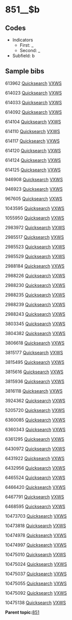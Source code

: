 # 851\_\_$b

## Codes

-   Indicators
    -   First: \_
    -   Second: \_
-   Subfield: b

## Sample bibs

613962 [Quicksearch](https://search.library.yale.edu/catalog/613962) [VXWS](http://prodorbis.library.yale.edu:7014/vxws/GetHoldingsService?bibId=613962)

614023 [Quicksearch](https://search.library.yale.edu/catalog/614023) [VXWS](http://prodorbis.library.yale.edu:7014/vxws/GetHoldingsService?bibId=614023)

614033 [Quicksearch](https://search.library.yale.edu/catalog/614033) [VXWS](http://prodorbis.library.yale.edu:7014/vxws/GetHoldingsService?bibId=614033)

614092 [Quicksearch](https://search.library.yale.edu/catalog/614092) [VXWS](http://prodorbis.library.yale.edu:7014/vxws/GetHoldingsService?bibId=614092)

614104 [Quicksearch](https://search.library.yale.edu/catalog/614104) [VXWS](http://prodorbis.library.yale.edu:7014/vxws/GetHoldingsService?bibId=614104)

614110 [Quicksearch](https://search.library.yale.edu/catalog/614110) [VXWS](http://prodorbis.library.yale.edu:7014/vxws/GetHoldingsService?bibId=614110)

614117 [Quicksearch](https://search.library.yale.edu/catalog/614117) [VXWS](http://prodorbis.library.yale.edu:7014/vxws/GetHoldingsService?bibId=614117)

614120 [Quicksearch](https://search.library.yale.edu/catalog/614120) [VXWS](http://prodorbis.library.yale.edu:7014/vxws/GetHoldingsService?bibId=614120)

614124 [Quicksearch](https://search.library.yale.edu/catalog/614124) [VXWS](http://prodorbis.library.yale.edu:7014/vxws/GetHoldingsService?bibId=614124)

614125 [Quicksearch](https://search.library.yale.edu/catalog/614125) [VXWS](http://prodorbis.library.yale.edu:7014/vxws/GetHoldingsService?bibId=614125)

946908 [Quicksearch](https://search.library.yale.edu/catalog/946908) [VXWS](http://prodorbis.library.yale.edu:7014/vxws/GetHoldingsService?bibId=946908)

946923 [Quicksearch](https://search.library.yale.edu/catalog/946923) [VXWS](http://prodorbis.library.yale.edu:7014/vxws/GetHoldingsService?bibId=946923)

967605 [Quicksearch](https://search.library.yale.edu/catalog/967605) [VXWS](http://prodorbis.library.yale.edu:7014/vxws/GetHoldingsService?bibId=967605)

1043595 [Quicksearch](https://search.library.yale.edu/catalog/1043595) [VXWS](http://prodorbis.library.yale.edu:7014/vxws/GetHoldingsService?bibId=1043595)

1055950 [Quicksearch](https://search.library.yale.edu/catalog/1055950) [VXWS](http://prodorbis.library.yale.edu:7014/vxws/GetHoldingsService?bibId=1055950)

2983972 [Quicksearch](https://search.library.yale.edu/catalog/2983972) [VXWS](http://prodorbis.library.yale.edu:7014/vxws/GetHoldingsService?bibId=2983972)

2985517 [Quicksearch](https://search.library.yale.edu/catalog/2985517) [VXWS](http://prodorbis.library.yale.edu:7014/vxws/GetHoldingsService?bibId=2985517)

2985523 [Quicksearch](https://search.library.yale.edu/catalog/2985523) [VXWS](http://prodorbis.library.yale.edu:7014/vxws/GetHoldingsService?bibId=2985523)

2985529 [Quicksearch](https://search.library.yale.edu/catalog/2985529) [VXWS](http://prodorbis.library.yale.edu:7014/vxws/GetHoldingsService?bibId=2985529)

2988184 [Quicksearch](https://search.library.yale.edu/catalog/2988184) [VXWS](http://prodorbis.library.yale.edu:7014/vxws/GetHoldingsService?bibId=2988184)

2988226 [Quicksearch](https://search.library.yale.edu/catalog/2988226) [VXWS](http://prodorbis.library.yale.edu:7014/vxws/GetHoldingsService?bibId=2988226)

2988230 [Quicksearch](https://search.library.yale.edu/catalog/2988230) [VXWS](http://prodorbis.library.yale.edu:7014/vxws/GetHoldingsService?bibId=2988230)

2988235 [Quicksearch](https://search.library.yale.edu/catalog/2988235) [VXWS](http://prodorbis.library.yale.edu:7014/vxws/GetHoldingsService?bibId=2988235)

2988239 [Quicksearch](https://search.library.yale.edu/catalog/2988239) [VXWS](http://prodorbis.library.yale.edu:7014/vxws/GetHoldingsService?bibId=2988239)

2988243 [Quicksearch](https://search.library.yale.edu/catalog/2988243) [VXWS](http://prodorbis.library.yale.edu:7014/vxws/GetHoldingsService?bibId=2988243)

3803345 [Quicksearch](https://search.library.yale.edu/catalog/3803345) [VXWS](http://prodorbis.library.yale.edu:7014/vxws/GetHoldingsService?bibId=3803345)

3804382 [Quicksearch](https://search.library.yale.edu/catalog/3804382) [VXWS](http://prodorbis.library.yale.edu:7014/vxws/GetHoldingsService?bibId=3804382)

3806618 [Quicksearch](https://search.library.yale.edu/catalog/3806618) [VXWS](http://prodorbis.library.yale.edu:7014/vxws/GetHoldingsService?bibId=3806618)

3815177 [Quicksearch](https://search.library.yale.edu/catalog/3815177) [VXWS](http://prodorbis.library.yale.edu:7014/vxws/GetHoldingsService?bibId=3815177)

3815495 [Quicksearch](https://search.library.yale.edu/catalog/3815495) [VXWS](http://prodorbis.library.yale.edu:7014/vxws/GetHoldingsService?bibId=3815495)

3815616 [Quicksearch](https://search.library.yale.edu/catalog/3815616) [VXWS](http://prodorbis.library.yale.edu:7014/vxws/GetHoldingsService?bibId=3815616)

3815936 [Quicksearch](https://search.library.yale.edu/catalog/3815936) [VXWS](http://prodorbis.library.yale.edu:7014/vxws/GetHoldingsService?bibId=3815936)

3816118 [Quicksearch](https://search.library.yale.edu/catalog/3816118) [VXWS](http://prodorbis.library.yale.edu:7014/vxws/GetHoldingsService?bibId=3816118)

3924362 [Quicksearch](https://search.library.yale.edu/catalog/3924362) [VXWS](http://prodorbis.library.yale.edu:7014/vxws/GetHoldingsService?bibId=3924362)

5205720 [Quicksearch](https://search.library.yale.edu/catalog/5205720) [VXWS](http://prodorbis.library.yale.edu:7014/vxws/GetHoldingsService?bibId=5205720)

6360085 [Quicksearch](https://search.library.yale.edu/catalog/6360085) [VXWS](http://prodorbis.library.yale.edu:7014/vxws/GetHoldingsService?bibId=6360085)

6360343 [Quicksearch](https://search.library.yale.edu/catalog/6360343) [VXWS](http://prodorbis.library.yale.edu:7014/vxws/GetHoldingsService?bibId=6360343)

6361295 [Quicksearch](https://search.library.yale.edu/catalog/6361295) [VXWS](http://prodorbis.library.yale.edu:7014/vxws/GetHoldingsService?bibId=6361295)

6430972 [Quicksearch](https://search.library.yale.edu/catalog/6430972) [VXWS](http://prodorbis.library.yale.edu:7014/vxws/GetHoldingsService?bibId=6430972)

6431922 [Quicksearch](https://search.library.yale.edu/catalog/6431922) [VXWS](http://prodorbis.library.yale.edu:7014/vxws/GetHoldingsService?bibId=6431922)

6432956 [Quicksearch](https://search.library.yale.edu/catalog/6432956) [VXWS](http://prodorbis.library.yale.edu:7014/vxws/GetHoldingsService?bibId=6432956)

6465524 [Quicksearch](https://search.library.yale.edu/catalog/6465524) [VXWS](http://prodorbis.library.yale.edu:7014/vxws/GetHoldingsService?bibId=6465524)

6466420 [Quicksearch](https://search.library.yale.edu/catalog/6466420) [VXWS](http://prodorbis.library.yale.edu:7014/vxws/GetHoldingsService?bibId=6466420)

6467791 [Quicksearch](https://search.library.yale.edu/catalog/6467791) [VXWS](http://prodorbis.library.yale.edu:7014/vxws/GetHoldingsService?bibId=6467791)

6468595 [Quicksearch](https://search.library.yale.edu/catalog/6468595) [VXWS](http://prodorbis.library.yale.edu:7014/vxws/GetHoldingsService?bibId=6468595)

10473703 [Quicksearch](https://search.library.yale.edu/catalog/10473703) [VXWS](http://prodorbis.library.yale.edu:7014/vxws/GetHoldingsService?bibId=10473703)

10473818 [Quicksearch](https://search.library.yale.edu/catalog/10473818) [VXWS](http://prodorbis.library.yale.edu:7014/vxws/GetHoldingsService?bibId=10473818)

10474978 [Quicksearch](https://search.library.yale.edu/catalog/10474978) [VXWS](http://prodorbis.library.yale.edu:7014/vxws/GetHoldingsService?bibId=10474978)

10474997 [Quicksearch](https://search.library.yale.edu/catalog/10474997) [VXWS](http://prodorbis.library.yale.edu:7014/vxws/GetHoldingsService?bibId=10474997)

10475010 [Quicksearch](https://search.library.yale.edu/catalog/10475010) [VXWS](http://prodorbis.library.yale.edu:7014/vxws/GetHoldingsService?bibId=10475010)

10475024 [Quicksearch](https://search.library.yale.edu/catalog/10475024) [VXWS](http://prodorbis.library.yale.edu:7014/vxws/GetHoldingsService?bibId=10475024)

10475037 [Quicksearch](https://search.library.yale.edu/catalog/10475037) [VXWS](http://prodorbis.library.yale.edu:7014/vxws/GetHoldingsService?bibId=10475037)

10475055 [Quicksearch](https://search.library.yale.edu/catalog/10475055) [VXWS](http://prodorbis.library.yale.edu:7014/vxws/GetHoldingsService?bibId=10475055)

10475092 [Quicksearch](https://search.library.yale.edu/catalog/10475092) [VXWS](http://prodorbis.library.yale.edu:7014/vxws/GetHoldingsService?bibId=10475092)

10475138 [Quicksearch](https://search.library.yale.edu/catalog/10475138) [VXWS](http://prodorbis.library.yale.edu:7014/vxws/GetHoldingsService?bibId=10475138)

**Parent topic:**[851](../../tags/851/851.md)

